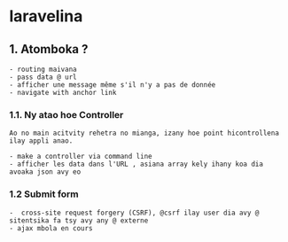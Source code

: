 # laravelina

## 1. Atomboka ?
    - routing maivana 
    - pass data @ url
    - afficher une message même s'il n'y a pas de donnée 
    - navigate with anchor link
### 1.1. Ny atao hoe Controller  

    Ao no main acitvity rehetra no mianga, izany hoe point hicontrollena ilay appli anao.  
    
    - make a controller via command line
    - afficher les data dans l'URL , asiana array kely ihany koa dia avoaka json avy eo
    
### 1.2 Submit form
    -  cross-site request forgery (CSRF), @csrf ilay user dia avy @ sitentsika fa tsy avy any @ externe
    - ajax mbola en cours